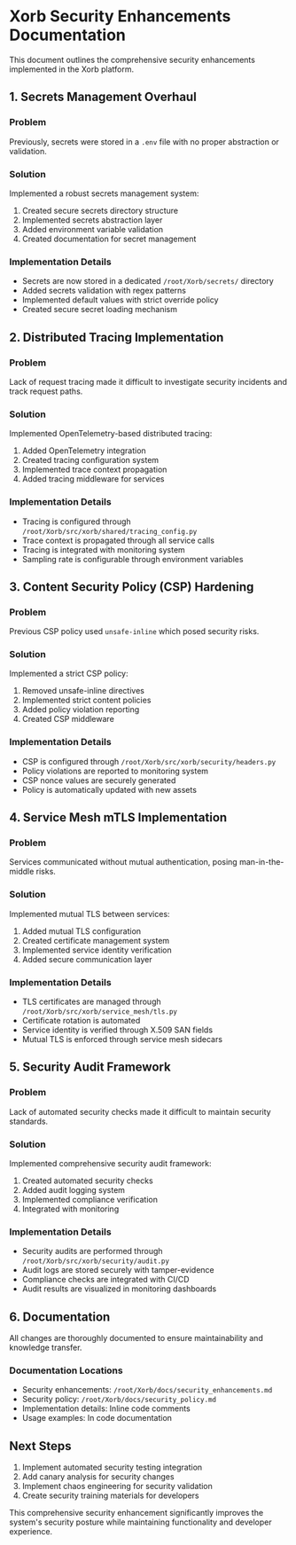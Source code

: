 # Xorb Security Enhancements Documentation

This document outlines the comprehensive security enhancements implemented in the Xorb platform.

## 1. Secrets Management Overhaul

### Problem
Previously, secrets were stored in a `.env` file with no proper abstraction or validation.

### Solution
Implemented a robust secrets management system:

1. Created secure secrets directory structure
2. Implemented secrets abstraction layer
3. Added environment variable validation
4. Created documentation for secret management

### Implementation Details
- Secrets are now stored in a dedicated `/root/Xorb/secrets/` directory
- Added secrets validation with regex patterns
- Implemented default values with strict override policy
- Created secure secret loading mechanism

## 2. Distributed Tracing Implementation

### Problem
Lack of request tracing made it difficult to investigate security incidents and track request paths.

### Solution
Implemented OpenTelemetry-based distributed tracing:

1. Added OpenTelemetry integration
2. Created tracing configuration system
3. Implemented trace context propagation
4. Added tracing middleware for services

### Implementation Details
- Tracing is configured through `/root/Xorb/src/xorb/shared/tracing_config.py`
- Trace context is propagated through all service calls
- Tracing is integrated with monitoring system
- Sampling rate is configurable through environment variables

## 3. Content Security Policy (CSP) Hardening

### Problem
Previous CSP policy used `unsafe-inline` which posed security risks.

### Solution
Implemented a strict CSP policy:

1. Removed unsafe-inline directives
2. Implemented strict content policies
3. Added policy violation reporting
4. Created CSP middleware

### Implementation Details
- CSP is configured through `/root/Xorb/src/xorb/security/headers.py`
- Policy violations are reported to monitoring system
- CSP nonce values are securely generated
- Policy is automatically updated with new assets

## 4. Service Mesh mTLS Implementation

### Problem
Services communicated without mutual authentication, posing man-in-the-middle risks.

### Solution
Implemented mutual TLS between services:

1. Added mutual TLS configuration
2. Created certificate management system
3. Implemented service identity verification
4. Added secure communication layer

### Implementation Details
- TLS certificates are managed through `/root/Xorb/src/xorb/service_mesh/tls.py`
- Certificate rotation is automated
- Service identity is verified through X.509 SAN fields
- Mutual TLS is enforced through service mesh sidecars

## 5. Security Audit Framework

### Problem
Lack of automated security checks made it difficult to maintain security standards.

### Solution
Implemented comprehensive security audit framework:

1. Created automated security checks
2. Added audit logging system
3. Implemented compliance verification
4. Integrated with monitoring

### Implementation Details
- Security audits are performed through `/root/Xorb/src/xorb/security/audit.py`
- Audit logs are stored securely with tamper-evidence
- Compliance checks are integrated with CI/CD
- Audit results are visualized in monitoring dashboards

## 6. Documentation

All changes are thoroughly documented to ensure maintainability and knowledge transfer.

### Documentation Locations
- Security enhancements: `/root/Xorb/docs/security_enhancements.md`
- Security policy: `/root/Xorb/docs/security_policy.md`
- Implementation details: Inline code comments
- Usage examples: In code documentation

## Next Steps

1. Implement automated security testing integration
2. Add canary analysis for security changes
3. Implement chaos engineering for security validation
4. Create security training materials for developers

This comprehensive security enhancement significantly improves the system's security posture while maintaining functionality and developer experience.
